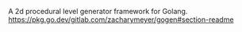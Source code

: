 A 2d procedural level generator framework for Golang. https://pkg.go.dev/gitlab.com/zacharymeyer/gogen#section-readme
